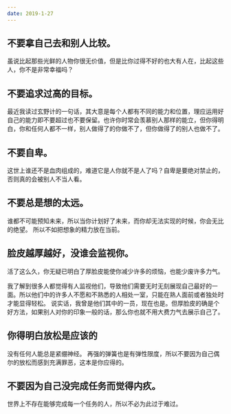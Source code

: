 ```yaml
---
date: 2019-1-27
---
```



## 不要拿自己去和别人比较。

虽说比起那些光鲜的人物你很无价值，但是比你过得不好的也大有人在，比起这些人，你不是非常幸福吗？



## 不要追求过高的目标。

最近我读过玄野计的一句话，其大意是每个人都有不同的能力和位置，理应运用好自己的能力即不要超过也不要保留。也许你时常会羡慕别人那样的能立，但你得明白，你和任何人都不一样，别人做得了的你做不了，但你做得了的别人也做不了。


## 不要自卑。

这世上谁还不是血肉组成的，难道它是人你就不是人了吗？自卑是要绝对禁止的，否则真的会被别人不当人看。


##  不要总是想的太远。

谁都不可能预知未来，所以当你计划好了未来，而你却无法实现的时候，你会无比的绝望。
所以不如把想象的精力放在当前。


## 脸皮越厚越好，没谁会监视你。

活了这么久，你无疑已明白了厚脸皮能使你减少许多的烦恼，也能少废许多力气。

我了解到很多人都觉得有人监视他们，导致他们需要无时无刻展现自己最好的一面。所以他们中的许多人不愿和不熟悉的人相处一室，只能在熟人面前或者独处时才能显得轻松。
说实话，我曾是他们其中的一员，现在也是。但厚脸皮的确是个好方法，如果别人对你的印象一般的话，那么你也就不用大费力气去展示自己了。

## 你得明白放松是应该的

没有任何人能总是紧绷神经。
再强的弹簧也是有弹性限度，所以不要因为自己偶尔的放松而感到充满罪恶，这本是你应得的。

## 不要因为自己没完成任务而觉得内疚。

世界上不存在能够完成每一个任务的人，所以不必为此过于难过。